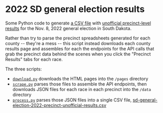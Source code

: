 # 2022 SD general election results
Some Python code to generate [a CSV file](sd-general-election-2022-precinct-unofficial-results.csv) with [unofficial precinct-level results](https://electionresults.sd.gov/ResultsList.aspx?type=CTYALL) for the Nov. 8, 2022 general election in South Dakota.

Rather than try to parse the precinct spreadsheets generated for each county -- they're a mess -- this script instead downloads each county results page and assembles for each the endpoints for the API calls that grab the precinct data behind the scenes when you click the "Precinct Results" tabs for each race.

The three scripts:
- [`download.py`](download.py) downloads the HTML pages into the `/pages` directory
- [`scrape.py`](scrape.py) parses those files to assemble the API endpoints, then downloads JSON files for each race in each precinct into the `/data` directory
- [`process.py`](process.py) parses those JSON files into a single CSV file, [sd-general-election-2022-precinct-unofficial-results.csv](sd-general-election-2022-precinct-unofficial-results.csv)